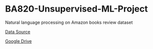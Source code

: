 # BA820-Unsupervised-ML-Project
Natural language processing on Amazon books review dataset

[Data Source](https://nijianmo.github.io/amazon/)

[Google Drive](https://drive.google.com/drive/folders/18HgTobn2GI_J1jw2Fj9EWNO7G5aXh5DM?usp=drive_link)

